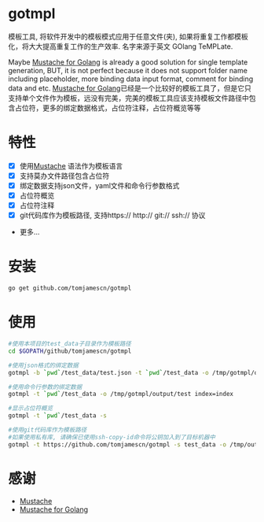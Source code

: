 # gotmpl
模板工具, 将软件开发中的模板模式应用于任意文件(夹), 如果将重复工作都模板化，将大大提高重复工作的生产效率. 名字来源于英文 GOlang TeMPLate.

Maybe [Mustache for Golang](https://github.com/cbroglie/mustache) is already a good solution for single template generation, BUT, it is not perfect because it does not support folder name including placeholder, more binding data input format, comment for binding data and etc.
[Mustache for Golang](https://github.com/cbroglie/mustache)已经是一个比较好的模板工具了，但是它只支持单个文件作为模板，远没有完美，完美的模板工具应该支持模板文件路径中包含占位符，更多的绑定数据格式，占位符注释，占位符概览等等

# 特性
- [x] 使用[Mustache](https://mustache.github.io/) 语法作为模板语言
- [x] 支持莫办文件路径包含占位符
- [x] 绑定数据支持json文件，yaml文件和命令行参数格式
- [x] 占位符概览
- [x] 占位符注释
- [x] git代码库作为模板路径, 支持https:// http:// git:// ssh:// 协议
- 更多...

# 安装
```sh
go get github.com/tomjamescn/gotmpl
```

# 使用
```sh
#使用本项目的test_data子目录作为模板路径
cd $GOPATH/github/tomjamescn/gotmpl

#使用json格式的绑定数据
gotmpl -b `pwd`/test_data/test.json -t `pwd`/test_data -o /tmp/gotmpl/output/test

#使用命令行参数的绑定数据
gotmpl -t `pwd`/test_data -o /tmp/gotmpl/output/test index=index

#显示占位符概览
gotmpl -t `pwd`/test_data -s 

#使用git代码库作为模板路径
#如果使用私有库, 请确保已使用ssh-copy-id命令将公钥加入到了目标机器中
gotmpl -t https://github.com/tomjamescn/gotmpl -s test_data -o /tmp/output index=TEST dir_name=TEST

```

# 感谢
- [Mustache](https://mustache.github.io/)
- [Mustache for Golang](https://github.com/cbroglie/mustache)

